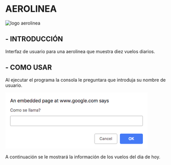 # AEROLINEA

![logo aerolinea](avión.jpg)

## - INTRODUCCIÓN
Interfaz de usuario para una aerolinea que muestra diez vuelos diarios.

## - COMO USAR

Al ejecutar el programa la consola le preguntara que introduja su nombre de usuario.

![usuario](usuario.png)

A continuación se le mostrará la información de los vuelos del dia de hoy.